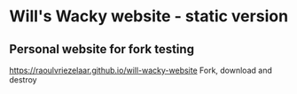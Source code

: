 # Will's Wacky website - static version
## Personal website for fork testing
https://raoulvriezelaar.github.io/will-wacky-website
Fork, download and destroy
